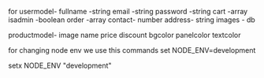 for usermodel-
    fullname -string
    email -string
    password -string
    cart -array
    isadmin -boolean
    order -array
    contact- number
    address- string
    images - db


productmodel-
    image
    name
    price
    discount
    bgcolor
    panelcolor
    textcolor 





for changing node env we use this commands
set NODE_ENV=development

setx NODE_ENV "development"